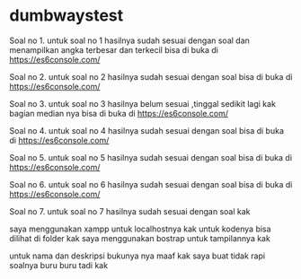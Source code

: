 # dumbwaystest

Soal no 1.
untuk soal no 1 hasilnya sudah sesuai dengan soal dan menampilkan angka terbesar dan terkecil
bisa di buka di https://es6console.com/ 

Soal no 2.
untuk soal no 2 hasilnya sudah sesuai dengan soal 
bisa di buka di https://es6console.com/ 

Soal no 3.
untuk soal no 3 hasilnya belum sesuai ,tinggal sedikit lagi kak bagian median nya 
bisa di buka di https://es6console.com/ 

Soal no 4.
untuk soal no 4 hasilnya sudah sesuai dengan soal 
bisa di buka di https://es6console.com/ 

Soal no 5.
untuk soal no 5 hasilnya sudah sesuai dengan soal 
bisa di buka di https://es6console.com/ 

Soal no 6.
untuk soal no 6 hasilnya sudah sesuai dengan soal 
bisa di buka di https://es6console.com/

Soal no 7.
untuk soal no 7 hasilnya sudah sesuai dengan soal kak

saya menggunakan xampp untuk localhostnya kak
untuk kodenya bisa dilihat di folder kak
saya menggunakan bostrap untuk tampilannya kak

untuk nama dan deskripsi bukunya nya maaf kak saya buat tidak rapi soalnya buru buru tadi kak

 




